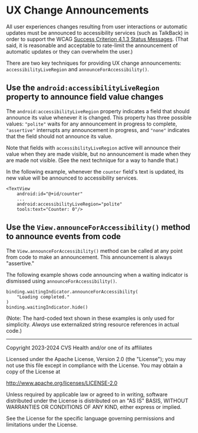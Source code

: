 # UX Change Announcements
All user experiences changes resulting from user interactions or automatic updates must be announced to accessibility services (such as TalkBack) in order to support the WCAG [Success Criterion 4.1.3 Status Messages](https://www.w3.org/TR/WCAG22/#status-messages). (That said, it is reasonable and acceptable to rate-limit the announcement of automatic updates or they can overwhelm the user.)

There are two key techniques for providing UX change announcements: `accessibilityLiveRegion` and `announceForAccessibility()`.

## Use the `android:accessibilityLiveRegion` property to announce field value changes

The `android:accessibilityLiveRegion` property indicates a field that should announce its value whenever it is changed. This property has three possible values: `"polite"` waits for any announcement in progress to complete, `"assertive"` interrupts any announcement in progress, and `"none"` indicates that the field should not announce its value.

Note that fields with `accessibilityLiveRegion` active will announce their value when they are made visible, but no announcement is made when they are made not visible. (See the next technique for a way to handle that.)

In the following example, whenever the `counter` field's text is updated, its new value will be announced to accessibility services.

```
<TextView
    android:id="@+id/counter"
    ...
    android:accessibilityLiveRegion="polite"
    tools:text="Counter: 0"/>
```

## Use the `View.announceForAccessibility()` method to announce events from code

The `View.announceForAccessibility()` method can be called at any point from code to make an announcement. This announcement is always "assertive."

The following example shows code announcing when a waiting indicator is dismissed using `announceForAccessibility()`. 

```
binding.waitingIndicator.announceForAccessibility(
    "Loading completed."
)
binding.waitingIndicator.hide()
```

(Note: The hard-coded text shown in these examples is only used for simplicity. _Always_ use externalized string resource references in actual code.)

----

Copyright 2023-2024 CVS Health and/or one of its affiliates
   
Licensed under the Apache License, Version 2.0 (the "License");
you may not use this file except in compliance with the License.
You may obtain a copy of the License at

http://www.apache.org/licenses/LICENSE-2.0
       
Unless required by applicable law or agreed to in writing, software
distributed under the License is distributed on an "AS IS" BASIS,
WITHOUT WARRANTIES OR CONDITIONS OF ANY KIND, either express or implied.
   
See the License for the specific language governing permissions and
limitations under the License.